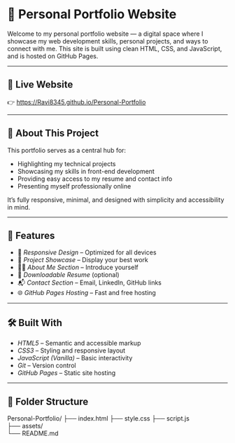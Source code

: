 # 💼 Personal Portfolio Website

Welcome to my personal portfolio website — a digital space where I showcase my web development skills, personal projects, and ways to connect with me. This site is built using clean HTML, CSS, and JavaScript, and is hosted on GitHub Pages.

---

## 🔗 Live Website

👉 https://Ravi8345.github.io/Personal-Portfolio

---

## 🧠 About This Project

This portfolio serves as a central hub for:
- Highlighting my technical projects
- Showcasing my skills in front-end development
- Providing easy access to my resume and contact info
- Presenting myself professionally online

It’s fully responsive, minimal, and designed with simplicity and accessibility in mind.

---

## 🚀 Features

- 📱 *Responsive Design* – Optimized for all devices  
- 💼 *Project Showcase* – Display your best work  
- 🧑‍💻 *About Me Section* – Introduce yourself  
- 📄 *Downloadable Resume* (optional)  
- 📬 *Contact Section* – Email, LinkedIn, GitHub links  
- 🌐 *GitHub Pages Hosting* – Fast and free hosting

---

## 🛠️ Built With

- *HTML5* – Semantic and accessible markup  
- *CSS3* – Styling and responsive layout  
- *JavaScript (Vanilla)* – Basic interactivity  
- *Git* – Version control  
- *GitHub Pages* – Static site hosting

---

## 📁 Folder Structure
Personal-Portfolio/
  ├── index.html
  ├── style.css 
  ├── script.js        
  ├── assets/          
  └── README.md
